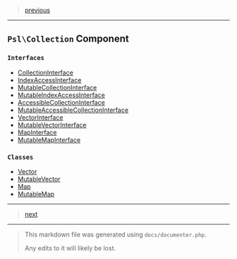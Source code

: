 > [previous](arr.md)

---

## `Psl\Collection` Component

### `Interfaces`

- [CollectionInterface](./../../src/Psl/Collection/CollectionInterface.php#L21)
- [IndexAccessInterface](./../../src/Psl/Collection/IndexAccessInterface.php#L13)
- [MutableCollectionInterface](./../../src/Psl/Collection/MutableCollectionInterface.php#L20)
- [MutableIndexAccessInterface](./../../src/Psl/Collection/MutableIndexAccessInterface.php#L16)
- [AccessibleCollectionInterface](./../../src/Psl/Collection/AccessibleCollectionInterface.php#L18)
- [MutableAccessibleCollectionInterface](./../../src/Psl/Collection/MutableAccessibleCollectionInterface.php#L20)
- [VectorInterface](./../../src/Psl/Collection/VectorInterface.php#L12)
- [MutableVectorInterface](./../../src/Psl/Collection/MutableVectorInterface.php#L13)
- [MapInterface](./../../src/Psl/Collection/MapInterface.php#L13)
- [MutableMapInterface](./../../src/Psl/Collection/MutableMapInterface.php#L14)

### `Classes`

- [Vector](./../../src/Psl/Collection/Vector.php#L17)
- [MutableVector](./../../src/Psl/Collection/MutableVector.php#L17)
- [Map](./../../src/Psl/Collection/Map.php#L20)
- [MutableMap](./../../src/Psl/Collection/MutableMap.php#L18)



---

> [next](data-structure.md)

---

> This markdown file was generated using `docs/documenter.php`.
>
> Any edits to it will likely be lost.
